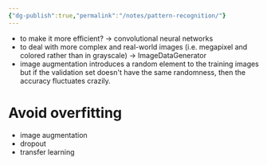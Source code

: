 ```yaml
---
{"dg-publish":true,"permalink":"/notes/pattern-recognition/"}
---
```


- to make it more efficient? → convolutional neural networks
- to deal with more complex and real-world images (i.e. megapixel and colored rather than in grayscale) → ImageDataGenerator
- image augmentation introduces a random element to the training images but if the validation set doesn't have the same randomness, then the accuracy fluctuates crazily.

# Avoid overfitting
- image augmentation
- dropout
- transfer learning